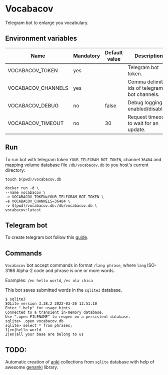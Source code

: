 # Vocabacov

Telegram bot to enlarge you vocabulary.

## Environment variables
| Name               | Mandatory | Default value | Description                                   |
|--------------------|-----------|---------------|-----------------------------------------------|
| VOCABACOV_TOKEN    | yes       |               | Telegram bot token.                           |
| VOCABACOV_CHANNELS | yes       |               | Comma delimited ids of telegram bot channels. |
| VOCABACOV_DEBUG    | no        | false         | Debug logging enabled/disabled.               |
| VOCABACOV_TIMEOUT  | no        | 30            | Request timeout to wait for an update.        |

## Run

To run bot with telegram token `YOUR_TELEGRAM_BOT_TOKEN`, channel `36484` and mapping volume database file
`/db/vocabacov.db` to you host's current directory:
```shell
touch $(pwd)/vocabacov.db

docker run -d \
--name vocabacov \
-e VOCABACOV_TOKEN=YOUR_TELEGRAM_BOT_TOKEN \
-e VOCABACOV_CHANNELS=36484 \
-v $(pwd)/vocabacov.db:/db/vocabacov.db \
vocabacov:latest
```

## Telegram bot

To create telegram bot follow this [guide](https://core.telegram.org/bots).

## Commands

`Vocabacov` bot accept commands in format `/lang phrase`, 
where `lang` ISO-3166 Alpha-2 code and phrase is one or more words.

Examples: `/en hello world`, `/es ola chica`

This bot saves submitted words in the `sqlite3` database.
```shell
$ sqlite3
SQLite version 3.38.2 2022-03-26 13:51:10
Enter ".help" for usage hints.
Connected to a transient in-memory database.
Use ".open FILENAME" to reopen on a persistent database.
sqlite> .open vocabacov.db
sqlite> select * from phrases;
1|en|hello world
2|en|all your base are belong to us
```

## TODO:
Automatic creation of [anki](https://apps.ankiweb.net/) collections from `sqlite` database 
with help of awesome [genanki](https://github.com/kerrickstaley/genanki) library.